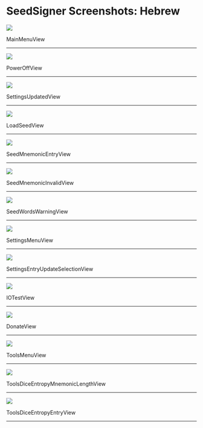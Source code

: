 # SeedSigner Screenshots: Hebrew
<img src="MainMenuView.png">

MainMenuView

---

<img src="PowerOffView.png">

PowerOffView

---

<img src="SettingsUpdatedView.png">

SettingsUpdatedView

---

<img src="LoadSeedView.png">

LoadSeedView

---

<img src="SeedMnemonicEntryView.png">

SeedMnemonicEntryView

---

<img src="SeedMnemonicInvalidView.png">

SeedMnemonicInvalidView

---

<img src="SeedWordsWarningView.png">

SeedWordsWarningView

---

<img src="SettingsMenuView.png">

SettingsMenuView

---

<img src="SettingsEntryUpdateSelectionView.png">

SettingsEntryUpdateSelectionView

---

<img src="IOTestView.png">

IOTestView

---

<img src="DonateView.png">

DonateView

---

<img src="ToolsMenuView.png">

ToolsMenuView

---

<img src="ToolsDiceEntropyMnemonicLengthView.png">

ToolsDiceEntropyMnemonicLengthView

---

<img src="ToolsDiceEntropyEntryView.png">

ToolsDiceEntropyEntryView

---

